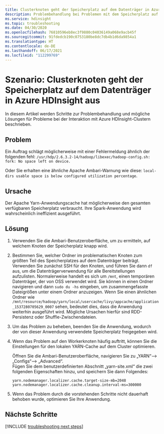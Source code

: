 ```yaml
---
title: Clusterknoten geht der Speicherplatz auf dem Datenträger in Azure HDInsight aus
description: Problembehandlung bei Problemen mit dem Speicherplatz auf dem Apache Hadoop-Clusterknoten in Azure HDInsight.
ms.service: hdinsight
ms.topic: troubleshooting
ms.date: 04/30/2020
ms.openlocfilehash: 76810596eb8ec3f9880c04036149a068e9acb45f
ms.sourcegitcommit: 91fdedcb190c0753180be8dc7db4b1d6da9854a1
ms.translationtype: HT
ms.contentlocale: de-DE
ms.lasthandoff: 06/17/2021
ms.locfileid: "112299769"
---
```

# <a name="scenario-cluster-node-runs-out-of-disk-space-in-azure-hdinsight"></a>Szenario: Clusterknoten geht der Speicherplatz auf dem Datenträger in Azure HDInsight aus

In diesem Artikel werden Schritte zur Problembehandlung und mögliche Lösungen für Probleme bei der Interaktion mit Azure HDInsight-Clustern beschrieben.

## <a name="issue"></a>Problem

Ein Auftrag schlägt möglicherweise mit einer Fehlermeldung ähnlich der folgenden fehl: `/usr/hdp/2.6.3.2-14/hadoop/libexec/hadoop-config.sh: fork: No space left on device.`

Oder Sie erhalten eine ähnliche Apache Ambari-Warnung wie diese: `local-dirs usable space is below configured utilization percentage`.

## <a name="cause"></a>Ursache

Der Apache Yarn-Anwendungscache hat möglicherweise den gesamten verfügbaren Speicherplatz verbraucht. Ihre Spark-Anwendung wird wahrscheinlich ineffizient ausgeführt.

## <a name="resolution"></a>Lösung

1. Verwenden Sie die Ambari-Benutzeroberfläche, um zu ermitteln, auf welchem Knoten der Speicherplatz knapp wird.

1. Bestimmen Sie, welcher Ordner im problematischen Knoten zum größten Teil des Speicherplatzes auf dem Datenträger beiträgt. Verwenden Sie zunächst SSH für den Knoten, und führen Sie dann `df` aus, um die Datenträgerverwendung für alle Bereitstellungen aufzulisten. Normalerweise handelt es sich um `/mnt`, einen temporären Datenträger, der von OSS verwendet wird. Sie können in einen Ordner navigieren und dann `sudo du -hs` eingeben, um zusammengefasste Dateigrößen unter einem Ordner anzuzeigen. Wenn Sie einen ähnlichen Ordner wie `/mnt/resource/hadoop/yarn/local/usercache/livy/appcache/application_1537280705629_0007` sehen, bedeutet dies, dass die Anwendung weiterhin ausgeführt wird. Mögliche Ursachen hierfür sind RDD-Persistenz oder Shuffle-Zwischendateien.

1. Um das Problem zu beheben, beenden Sie die Anwendung, wodurch der von dieser Anwendung verwendete Speicherplatz freigegeben wird.

1. Wenn das Problem auf den Workerknoten häufig auftritt, können Sie die Einstellungen für den lokalen YARN-Cache auf dem Cluster optimieren.

    Öffnen Sie die Ambari-Benutzeroberfläche, navigieren Sie zu „YARN“--> „Configs“--> „Advanced“.  
    Fügen Sie dem benutzerdefinierten Abschnitt „yarn-site.xml“ die zwei folgenden Eigenschaften hinzu, und speichern Sie dann Folgendes:

    ```
    yarn.nodemanager.localizer.cache.target-size-mb=2048
    yarn.nodemanager.localizer.cache.cleanup.interval-ms=300000
    ```

1. Wenn das Problem durch die vorstehenden Schritte nicht dauerhaft behoben wurde, optimieren Sie Ihre Anwendung.

## <a name="next-steps"></a>Nächste Schritte

[!INCLUDE [troubleshooting next steps](../includes/hdinsight-troubleshooting-next-steps.md)]